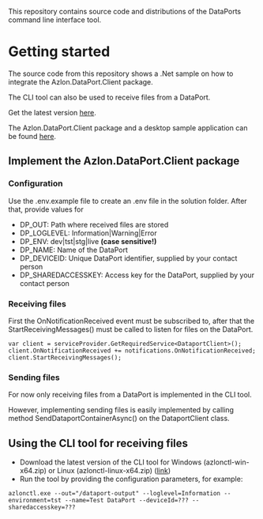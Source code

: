 This repository contains source code and distributions of the DataPorts command line interface tool.

# Getting started
The source code from this repository shows a .Net sample on how to integrate the Azlon.DataPort.Client package.

The CLI tool can also be used to receive files from a DataPort.

Get the latest version [here](https://github.com/Azlon-io/dataport-cli/tags).

The Azlon.DataPort.Client package and a desktop sample application can be found [here](https://github.com/Azlon-io/DataPorts).

## Implement the Azlon.DataPort.Client package
### Configuration
Use the .env.example file to create an .env file in the solution folder. After that, provide values for 

- DP_OUT: Path where received files are stored
- DP_LOGLEVEL: Information|Warning|Error
- DP_ENV: dev|tst|stg|live **(case sensitive!)**
- DP_NAME: Name of the DataPort
- DP_DEVICEID: Unique DataPort identifier, supplied by your contact person
- DP_SHAREDACCESSKEY: Access key for the DataPort, supplied by your contact person

### Receiving files
First the OnNotificationReceived event must be subscribed to, after that the StartReceivingMessages() must be called to listen for files on the DataPort.
```
var client = serviceProvider.GetRequiredService<DataportClient>();
client.OnNotificationReceived += notifications.OnNotificationReceived;
client.StartReceivingMessages(); 
```

### Sending files
For now only receiving files from a DataPort is implemented in the CLI tool.

However, implementing sending files is easily implemented by calling method SendDataportContainerAsync() on the DataportClient class.

## Using the CLI tool for receiving files
- Download the latest version of the CLI tool for Windows (azlonctl-win-x64.zip) or Linux (azlonctl-linux-x64.zip) ([link](https://github.com/Azlon-io/dataport-cli/tags))
- Run the tool by providing the configuration parameters, for example:
```
azlonctl.exe --out="/dataport-output" --loglevel=Information --environment=tst --name=Test DataPort --deviceId=??? --sharedaccesskey=???
```

